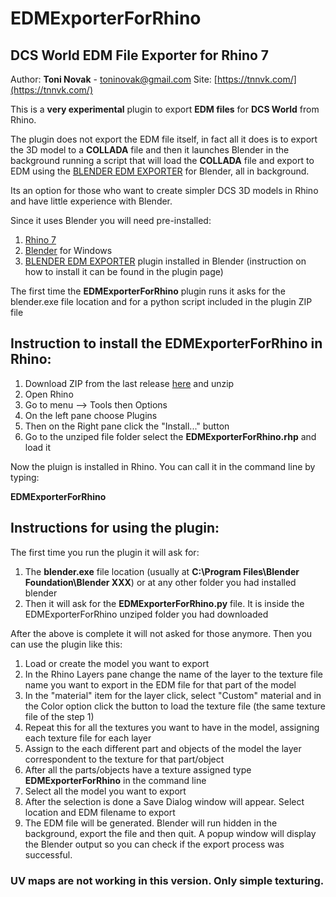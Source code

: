 # EDMExporterForRhino

## DCS World EDM File Exporter for Rhino 7

Author: **Toni Novak** - toninovak@gmail.com
Site: [https://tnnvk.com/](https://tnnvk.com/)

This is a **very experimental** plugin to export **EDM files** for **DCS World** from Rhino.

The plugin does not export the EDM file itself, in fact all it does is to export the 3D model to a **COLLADA** file and then it launches Blender in the background running a script that will load the **COLLADA** file and export to EDM using the [BLENDER EDM EXPORTER](https://github.com/tobi-be/BlenderEdmExporter) for Blender, all in background.

Its an option for those who want to create simpler DCS 3D models in Rhino and have little experience with Blender.

Since it uses Blender you will need pre-installed:

1. [Rhino 7](https://www.rhino3d.com/download/)
2. [Blender](https://www.blender.org/download/) for Windows
3. [BLENDER EDM EXPORTER](https://github.com/tobi-be/BlenderEdmExporter) plugin installed in Blender (instruction on how to install it can be found in the plugin page)

The first time the **EDMExporterForRhino** plugin runs it asks for the blender.exe file location and for a python script included in the plugin ZIP file

## Instruction to install the EDMExporterForRhino in Rhino:

1. Download ZIP from the last release [here]() and unzip
2. Open Rhino
3. Go to menu --> Tools then Options
4. On the left pane choose Plugins 
5. Then on the Right pane click the "Install..." button
6. Go to the unziped file folder select the **EDMExporterForRhino.rhp** and load it

Now the pluign is installed in Rhino. You can call it in the command line by typing:

**EDMExporterForRhino**

## Instructions for using the plugin:

The first time you run the plugin it will ask for:

1. The **blender.exe** file location (usually at **C:\Program Files\Blender Foundation\Blender XXX**) or at any other folder you had installed blender
2. Then it will ask for the **EDMExporterForRhino.py** file. It is inside the EDMExporterForRhino unziped folder you had downloaded

After the above is complete it will not asked for those anymore. Then you can use the plugin like this:

1. Load or create the model you want to export
2. In the Rhino Layers pane change the name of the layer to the texture file name you want to export in the EDM file for that part of the model
3. In the "material" item for the layer click, select "Custom" material and in the Color option click the button to load the texture file (the same texture file of the step 1)
4. Repeat this for all the textures you want to have in the model, assigning each texture file for each layer 
5. Assign to the each different part and objects of the model the layer correspondent to the texture for that part/object
6. After all the parts/objects have a texture assigned type **EDMExporterForRhino** in the command line
7. Select all the model you want to export
8. After the selection is done a Save Dialog window will appear. Select location and EDM filename to export
9. The EDM file will be generated. Blender will run hidden in the background, export the file and then quit. A popup window will display the Blender output so you can check if the export process was successful.

### UV maps are not working in this version. Only simple texturing.













